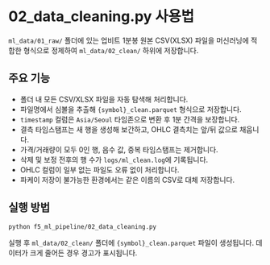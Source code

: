 # 02_data_cleaning.py 사용법

`ml_data/01_raw/` 폴더에 있는 업비트 1분봉 원본 CSV(XLSX) 파일을
머신러닝에 적합한 형식으로 정제하여 `ml_data/02_clean/` 하위에 저장합니다.

## 주요 기능
- 폴더 내 모든 CSV/XLSX 파일을 자동 탐색해 처리합니다.
- 파일명에서 심볼을 추출해 `{symbol}_clean.parquet` 형식으로 저장합니다.
- `timestamp` 컬럼은 `Asia/Seoul` 타임존으로 변환 후 1분 간격을 보장합니다.
- 결측 타임스탬프는 새 행을 생성해 보간하고, OHLC 결측치는 앞/뒤 값으로 채웁니다.
- 가격/거래량이 모두 0인 행, 음수 값, 중복 타임스탬프는 제거합니다.
- 삭제 및 보정 전후의 행 수가 `logs/ml_clean.log`에 기록됩니다.
- OHLC 컬럼이 일부 없는 파일도 오류 없이 처리합니다.
- 파케이 저장이 불가능한 환경에서는 같은 이름의 CSV로 대체 저장합니다.

## 실행 방법
```bash
python f5_ml_pipeline/02_data_cleaning.py
```

실행 후 `ml_data/02_clean/` 폴더에 `{symbol}_clean.parquet` 파일이 생성됩니다.
데이터가 크게 줄어든 경우 경고가 표시됩니다.
